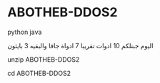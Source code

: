 # ABOTHEB-DDOS2
python java


اليوم جبتلكم 10 ادوات تقريبا 7 ادواة جافا والبقيه 3 بايثون

unzip ABOTHEB-DDOS2

cd ABOTHEB-DDOS2

